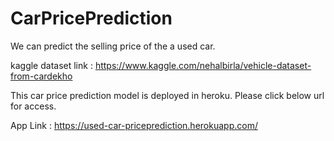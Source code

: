 # CarPricePrediction
 
We can predict the selling price of the a used car.
 
kaggle dataset link : https://www.kaggle.com/nehalbirla/vehicle-dataset-from-cardekho
 
This car price prediction model is deployed in heroku. Please click below url for access.


App Link : https://used-car-priceprediction.herokuapp.com/
